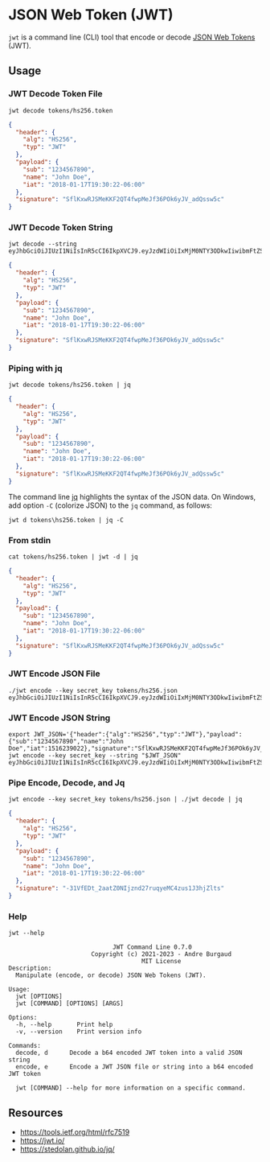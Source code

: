 # JSON Web Token (JWT)

`jwt` is a command line (CLI) tool that encode or decode [JSON Web Tokens](https://jwt.io/) (JWT).

## Usage

### JWT Decode Token File

```
jwt decode tokens/hs256.token
```
```json
{
  "header": {
    "alg": "HS256",
    "typ": "JWT"
  },
  "payload": {
    "sub": "1234567890",
    "name": "John Doe",
    "iat": "2018-01-17T19:30:22-06:00"
  },
  "signature": "SflKxwRJSMeKKF2QT4fwpMeJf36POk6yJV_adQssw5c"
}
```

### JWT Decode Token String

```
jwt decode --string eyJhbGciOiJIUzI1NiIsInR5cCI6IkpXVCJ9.eyJzdWIiOiIxMjM0NTY3ODkwIiwibmFtZSI6IkpvaG4gRG9lIiwiaWF0IjoxNTE2MjM5MDIyfQ.SflKxwRJSMeKKF2QT4fwpMeJf36POk6yJV_adQssw5c
```
```json
{
  "header": {
    "alg": "HS256",
    "typ": "JWT"
  },
  "payload": {
    "sub": "1234567890",
    "name": "John Doe",
    "iat": "2018-01-17T19:30:22-06:00"
  },
  "signature": "SflKxwRJSMeKKF2QT4fwpMeJf36POk6yJV_adQssw5c"
}
```

### Piping with jq

```
jwt decode tokens/hs256.token | jq
```
```json
{
  "header": {
    "alg": "HS256",
    "typ": "JWT"
  },
  "payload": {
    "sub": "1234567890",
    "name": "John Doe",
    "iat": "2018-01-17T19:30:22-06:00"
  },
  "signature": "SflKxwRJSMeKKF2QT4fwpMeJf36POk6yJV_adQssw5c"
}
```

The command line [jq](https://stedolan.github.io/jq/) highlights the syntax of the JSON data. On Windows, add option `-C` (colorize JSON) to the `jq` command, as follows:

```
jwt d tokens\hs256.token | jq -C
```

### From stdin

```
cat tokens/hs256.token | jwt -d | jq
```
```json
{
  "header": {
    "alg": "HS256",
    "typ": "JWT"
  },
  "payload": {
    "sub": "1234567890",
    "name": "John Doe",
    "iat": "2018-01-17T19:30:22-06:00"
  },
  "signature": "SflKxwRJSMeKKF2QT4fwpMeJf36POk6yJV_adQssw5c"
}
```

### JWT Encode JSON File

```
./jwt encode --key secret_key tokens/hs256.json
eyJhbGciOiJIUzI1NiIsInR5cCI6IkpXVCJ9.eyJzdWIiOiIxMjM0NTY3ODkwIiwibmFtZSI6IkpvaG4gRG9lIiwiaWF0IjoxNTE2MjM5MDIyfQ.-31VfEDt_2aatZ0NIjznd27ruqyeMC4zus1J3hjZlts
```

### JWT Encode JSON String

```
export JWT_JSON='{"header":{"alg":"HS256","typ":"JWT"},"payload":{"sub":"1234567890","name":"John Doe","iat":1516239022},"signature":"SflKxwRJSMeKKF2QT4fwpMeJf36POk6yJV_adQssw5c"}'
jwt encode --key secret_key --string "$JWT_JSON"
eyJhbGciOiJIUzI1NiIsInR5cCI6IkpXVCJ9.eyJzdWIiOiIxMjM0NTY3ODkwIiwibmFtZSI6IkpvaG4gRG9lIiwiaWF0IjoxNTE2MjM5MDIyfQ.-31VfEDt_2aatZ0NIjznd27ruqyeMC4zus1J3hjZlts
```

### Pipe Encode, Decode, and Jq

```
jwt encode --key secret_key tokens/hs256.json | ./jwt decode | jq
```
```json
{
  "header": {
    "alg": "HS256",
    "typ": "JWT"
  },
  "payload": {
    "sub": "1234567890",
    "name": "John Doe",
    "iat": "2018-01-17T19:30:22-06:00"
  },
  "signature": "-31VfEDt_2aatZ0NIjznd27ruqyeMC4zus1J3hjZlts"
}
```

### Help

```
jwt --help
```
```
                             JWT Command Line 0.7.0
                       Copyright (c) 2021-2023 - Andre Burgaud
                                     MIT License
Description:
  Manipulate (encode, or decode) JSON Web Tokens (JWT).

Usage:
  jwt [OPTIONS]
  jwt [COMMAND] [OPTIONS] [ARGS]

Options:
  -h, --help       Print help
  -v, --version    Print version info

Commands:
  decode, d      Decode a b64 encoded JWT token into a valid JSON string
  encode, e      Encode a JWT JSON file or string into a b64 encoded JWT token

  jwt [COMMAND] --help for more information on a specific command.

```

## Resources

* https://tools.ietf.org/html/rfc7519
* https://jwt.io/
* https://stedolan.github.io/jq/